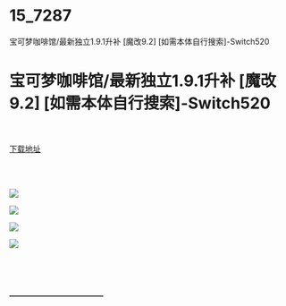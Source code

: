 # 15_7287
宝可梦咖啡馆/最新独立1.9.1升补 [魔改9.2] [如需本体自行搜索]-Switch520
# 宝可梦咖啡馆/最新独立1.9.1升补 [魔改9.2] [如需本体自行搜索]-Switch520
 <br/></br>
[下载地址](https://www.switch520.cc/article/7287 "下载地址")
<br/></br>

<p>&nbsp;</p>
<p><strong><img src="https://www.switch520.cc/muke_img/upload_art_editor_20201110-1_f3eceacad5e7086c0ca6c12259c3546e.jpg"></strong></p>
<p><strong><img src="https://www.switch520.cc/muke_img/upload_art_editor_20201110-1_6463b88f97ab46e523c99578ddb37d8e.jpg"></strong></p>
<p><strong><img src="https://www.switch520.cc/muke_img/upload_art_editor_20201110-1_3371dc35a37cf888bf3dd212d7778b9a.jpg"></strong></p>
<p><strong><img src="https://www.switch520.cc/muke_img/upload_art_editor_20201110-1_8e30068b91329386a6d325888450821f.jpg"></strong></p>
<p>&nbsp;</p>
<p>&nbsp;</p>
<p><strong>————————————</strong></p>
